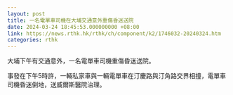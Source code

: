 ```yaml
---
layout: post
title: 一名電單車司機在大埔交通意外重傷昏迷送院
date: 2024-03-24 18:45:53.000000000 +08:00
link: https://news.rthk.hk/rthk/ch/component/k2/1746032-20240324.htm
categories: rthk
---
```


大埔下午有交通意外，一名電單車司機重傷昏迷送院。

事發在下午5時許，一輛私家車與一輛電單車在汀慶路與汀角路交界相撞，電單車司機昏迷倒地，送威爾斯醫院治理。
